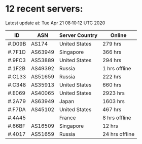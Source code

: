 # 12 recent servers:

Latest update at: Tue Apr 21 08:10:12 UTC 2020

| ID | ASN | Server Country | Online |
| -- | --- | -------------- | ------ |
| #.D09B | AS174 | United States | 279 hrs |
| #.7F1D | AS63949 | Singapore | 366 hrs |
| #.9FC3 | AS53889 | United States | 294 hrs |
| #.1F2B | AS49392 | Russia | 1 hrs offline |
| #.C133 | AS51659 | Russia | 222 hrs |
| #.C348 | AS35913 | United States | 660 hrs |
| #.E069 | AS40065 | United States | 2923 hrs |
| #.2A79 | AS63949 | Japan | 1603 hrs |
| #.F7DA | AS45102 | United States | 467 hrs |
| #.4A45 |  | France | 8 hrs offline |
| #.66BF | AS16509 | Singapore | 12 hrs |
| #.4017 | AS51659 | Russia | 24 hrs offline |

